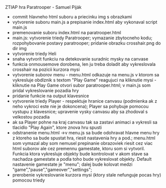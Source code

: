 ZTIAP hra Paratrooper - Samuel Piják

- commit hlavneho html suboru a priecinku img s obrazkami
- vytvorenie suboru main.js a prepisanie index.html aby vykonaval script main.js
- premenovanie suboru index.html na paratrooper.html
- main.js: vytvorenie triedy Paratrooper; vymazanie zbytocneho kodu; rozpohybovanie postavy paratrooper; pridanie obrazku crosshair.png do dir img
- vytvorenie triedy Heli
- snaha vytvorit funkciu na detekovanie suradnic mysky na canvase
- funkcia onmousemove dorobena, len ju treba doladit aby vykreslovala crosshair na pozicii kurzora mysi
- vytvorenie suborov menu - menu.html odkazuje na menu.js v ktorom sa vykresluje obdlznik s textom "Play Game" reagujuci na kliknutie mysi - kliknutie na Play Game otvori subor paratrooper.html; v main.js som pridal vykreslovanie pozadia hry
- pridanie funkcie na output klavesnice
- vytvorenie triedy Player - respektuje hranice canvasu (podmienka ak z neho vykroci este nie je dokoncena); Player sa pohybuje pomocou vystupu z klavesnice; upravenie vysky canvasu aby sa zhodoval s velkostou pozadia
- ak sa Player pohne na kraj canvasu tak sa zastavi animaci a vykresli sa tlacidlo "Play Again", ktore znova hru spusti
- odstranenie menu.html ->v menu.js sa bude odohravat hlavne menu hry z ktoreho sa bude spustat hra, riesit nastavenia hry a pod.; menu.html som vymazal aby som nemusel prepinanie obrazoviek riesit cez viac html suborov ale cez premennu gamestate, ktoru som si vytvoril. Funkcia ktora vykresluje objekty bude kontrolovat v akom stave sa nachadza gamestate a podla toho bude vykreslovat objekty. Default nastavenie gamestate je "menu"; dalej bude kolovat medzi "game","pause","gameover","settings";
- prerobenie vykreslovanie kurzora mysi (ktory stale nefunguje pocas hry) pomocou triedy
